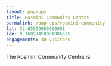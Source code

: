 ```yaml
---
layout: pop-ups
title: Rosmini Community Centre
permalink: /pop-ups/rosmini-community
lat: 52.65999900000001
lon: 0.16097450000006575
engagements: 30 visitors
---
```


The Rosmini Community Centre is 
